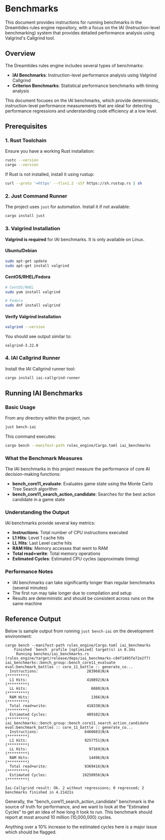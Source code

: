 # Benchmarks

This document provides instructions for running benchmarks in the Dreamtides rules engine repository, with a focus on the IAI (Instruction-level benchmarking) system that provides detailed performance analysis using Valgrind's Callgrind tool.

## Overview

The Dreamtides rules engine includes several types of benchmarks:

- **IAI Benchmarks**: Instruction-level performance analysis using Valgrind Callgrind
- **Criterion Benchmarks**: Statistical performance benchmarks with timing analysis

This document focuses on the IAI benchmarks, which provide deterministic, instruction-level performance measurements that are ideal for detecting performance regressions and understanding code efficiency at a low level.

## Prerequisites

### 1. Rust Toolchain

Ensure you have a working Rust installation:

```bash
rustc --version
cargo --version
```

If Rust is not installed, install it using rustup:

```bash
curl --proto '=https' --tlsv1.2 -sSf https://sh.rustup.rs | sh
```

### 2. Just Command Runner

The project uses `just` for automation. Install it if not available:

```bash
cargo install just
```

### 3. Valgrind Installation

**Valgrind is required** for IAI benchmarks. It is only available on Linux.

#### Ubuntu/Debian
```bash
sudo apt-get update
sudo apt-get install valgrind
```

#### CentOS/RHEL/Fedora
```bash
# CentOS/RHEL
sudo yum install valgrind

# Fedora
sudo dnf install valgrind
```

#### Verify Valgrind Installation
```bash
valgrind --version
```

You should see output similar to:
```
valgrind-3.22.0
```

### 4. IAI Callgrind Runner

Install the IAI Callgrind runner tool:

```bash
cargo install iai-callgrind-runner
```

## Running IAI Benchmarks

### Basic Usage

From any directory within the project, run:

```bash
just bench-iai
```

This command executes:
```bash
cargo bench --manifest-path rules_engine/Cargo.toml iai_benchmarks
```

### What the Benchmark Measures

The IAI benchmarks in this project measure the performance of core AI decision-making functions:

- **bench_core11_evaluate**: Evaluates game state using the Monte Carlo Tree Search algorithm
- **bench_core11_search_action_candidate**: Searches for the best action candidate in a game state

### Understanding the Output

IAI benchmarks provide several key metrics:

- **Instructions**: Total number of CPU instructions executed
- **L1 Hits**: Level 1 cache hits
- **LL Hits**: Last Level cache hits  
- **RAM Hits**: Memory accesses that went to RAM
- **Total read+write**: Total memory operations
- **Estimated Cycles**: Estimated CPU cycles (approximate timing)

### Performance Notes

- IAI benchmarks can take significantly longer than regular benchmarks (several minutes)
- The first run may take longer due to compilation and setup
- Results are deterministic and should be consistent across runs on the same machine

## Reference Output

Below is sample output from running `just bench-iai` on the development environment:

```
cargo bench --manifest-path rules_engine/Cargo.toml iai_benchmarks
    Finished `bench` profile [optimized] target(s) in 0.34s
     Running benches/iai_benchmarks.rs (rules_engine/target/release/deps/iai_benchmarks-c84f1495fe72e2f7)
iai_benchmarks::bench_group::bench_core11_evaluate eval:benchmark_battles :: core_11_battle :: generate_co...
  Instructions:                      283968|N/A                  (*********)
  L1 Hits:                           410892|N/A                  (*********)
  LL Hits:                             6080|N/A                  (*********)
  RAM Hits:                            1366|N/A                  (*********)
  Total read+write:                  418338|N/A                  (*********)
  Estimated Cycles:                  489102|N/A                  (*********)
iai_benchmarks::bench_group::bench_core11_search_action_candidate eval:benchmark_battles :: core_11_battle :: generate_co...
  Instructions:                     6466603|N/A                  (*********)
  L1 Hits:                          9257751|N/A                  (*********)
  LL Hits:                            97169|N/A                  (*********)
  RAM Hits:                           14496|N/A                  (*********)
  Total read+write:                 9369416|N/A                  (*********)
  Estimated Cycles:                10250956|N/A                  (*********)

Iai-Callgrind result: Ok. 2 without regressions; 0 regressed; 2 benchmarks finished in 4.21421s
```

Generally, the "bench_core11_search_action_candidate" benchmark is the source of truth for performance, and
we want to look at the "Estimated Cycles" to get an idea of how long it took to run. This benchmark should
report at most around 10 million (10,000,000) cycles.

Anything over a 10% increase to the estimated cycles here is a major issue which should be flagged.
